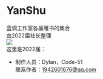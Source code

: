 # YanShu
蓝调工作室各届雁书的集合  
由2022届社长整理  
![](https://github.com/Dylan-wg/YanShu/blob/2022/0%E9%9B%81%E4%B9%A6%E5%B0%81%E9%9D%A2/%E9%9B%81%E4%B9%A6%E5%B0%81%E9%9D%A2.png)  
这里是2022届：
+ 制作人员：Dylan，Code-51  
联系作者：1942601676@qq.com
